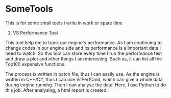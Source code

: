 # SomeTools
This is for some small tools i write in work or spare time

1. VS Performance Tool

  This tool help me to track our engine's performance. As I am continuing to change codes in our engine side and its performance
is a important data I need to watch. So this tool can store every time I run the performance test and draw a plot and other 
things I am interesting. Such as, it can list all the Top100 expensive functions.

  The process is written in batch file, thus I can easily use. As the engine is written in C++/C#, thus I can use VsPerfCmd, 
which can give a whole data during engine running. Then I can analyse the data. Here, I use Python to do this job. After analysing,
a html report is created. 
  
